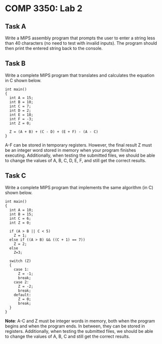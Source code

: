 # COMP 3350: Lab 2

## Task A
Write a MIPS assembly program that prompts the user to enter a string less than 40 characters (no need to test with invalid inputs). The program should then print the entered string back to the console.

## Task B
Write a complete MIPS program that translates and calculates the equation in C shown below.

```
int main()
{
  int A = 15;
  int B = 10;
  int C = 7;
  int D = 2;
  int E = 18;
  int F = -3;
  int Z = 0;

  Z = (A + B) + (C - D) + (E + F) - (A - C)
}
```
A-F can be stored in temporary registers. However, the final result Z must be an integer word stored in memory when your program finishes executing. Additionally, when testing the submitted files, we should be able to change the values of A, B, C, D, E, F, and still get the correct results.

## Task C
Write a complete MIPS program that implements the same algorithm (in C) shown below.

```
int main()
{
  int A = 10;
  int B = 15;
  int C = 6;
  int Z = 0;

  if (A > B || C < 5)
    Z = 1;
  else if ((A > B) && ((C + 1) == 7))
    Z = 2;
  else
    Z=3;

  switch (Z)
  {
    case 1:
      Z = -1;
      break;
    case 2:
      Z = -2;
      break;
    default:
      Z = 0;
      break;
  }
}
```

**Note**: A-C and Z must be integer words in memory, both when the program begins and
when the program ends. In between, they can be stored in registers. Additionally, when
testing the submitted files, we should be able to change the values of A, B, C and still get
the correct results.

